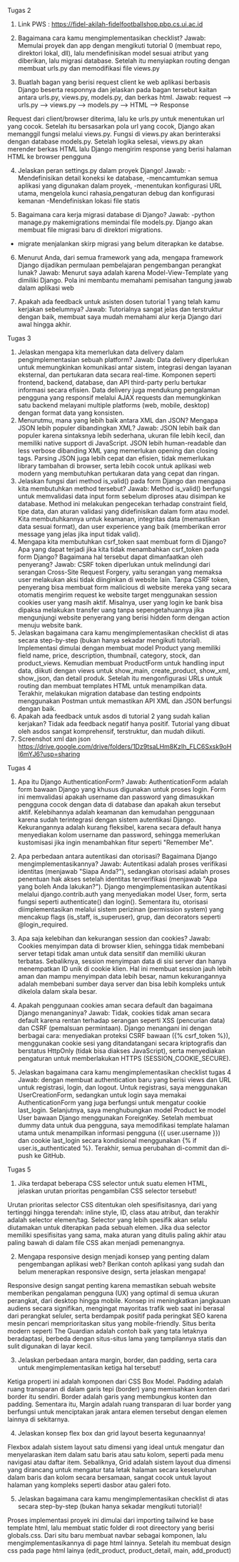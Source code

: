 Tugas 2

1. Link PWS : https://fidel-akilah-fidelfootballshop.pbp.cs.ui.ac.id

2. Bagaimana cara kamu mengimplementasikan checklist?
Jawab: Memulai proyek dan app dengan mengikuti tutorial 0 (membuat repo, direktori lokal, dll), lalu
mendefinisikan model sesuai atribut yang diberikan, lalu migrasi database. Setelah itu menyiapkan
routing dengan membuat urls.py dan memodifikasi file views.py

3. Buatlah bagan yang berisi request client ke web aplikasi berbasis Django beserta responnya dan jelaskan pada bagan tersebut kaitan antara urls.py, views.py, models.py, dan berkas html.
Jawab:  request --> urls.py --> views.py --> models.py --> HTML --> Response

Request dari client/browser diterima, lalu ke urls.py untuk menentukan url yang cocok. Setelah itu
bersasarkan pola url yang cocok, Django akan memanggil fungsi melalui views.py. Fungsi di views.py
akan berinteraksi dengan database models.py. Setelah logika selesai, views.py akan merender berkas HTML lalu Django mengirim response yang berisi halaman HTML ke browser pengguna

4. Jelaskan peran settings.py dalam proyek Django!
Jawab: 
-Mendefinisikan detail koneksi ke database, 
-mencamtumkan semua aplikasi yang digunakan dalam proyek,
-menentukan konfigurasi URL utama, mengelola kunci rahasia,pengaturan debug dan konfigurasi kemanan
-Mendefiniskan lokasi file statis

5. Bagaimana cara kerja migrasi database di Django?
Jawab: -python manage.py makemigrations memindai file models.py. Django akan membuat file migrasi baru di direktori migrations.
- migrate menjalankan skirp migrasi yang belum diterapkan ke databse.

6. Menurut Anda, dari semua framework yang ada, mengapa framework Django dijadikan permulaan pembelajaran pengembangan perangkat lunak?
Jawab: Menurut saya adalah karena Model-View-Template yang dimiliki Django. Pola ini membantu memahami pemisahan tangung jawab dalam aplikasi web

7. Apakah ada feedback untuk asisten dosen tutorial 1 yang telah kamu kerjakan sebelumnya?
Jawab: Tutorialnya sangat jelas dan terstruktur dengan baik, membuat saya mudah memahami alur kerja Django dari awal hingga akhir. 




Tugas 3
1. Jelaskan mengapa kita memerlukan data delivery dalam pengimplementasian sebuah platform?
Jawab:
Data delivery diperlukan untuk memungkinkan komunikasi antar sistem, integrasi dengan layanan eksternal, dan pertukaran data secara real-time. Komponen seperti frontend, backend, database, dan API third-party perlu bertukar informasi secara efisien. Data delivery juga mendukung pengalaman pengguna yang responsif melalui AJAX requests dan memungkinkan satu backend melayani multiple platforms (web, mobile, desktop) dengan format data yang konsisten.
2. Menurutmu, mana yang lebih baik antara XML dan JSON? Mengapa JSON lebih populer dibandingkan XML?
Jawab:
JSON lebih baik dan populer karena sintaksnya lebih sederhana, ukuran file lebih kecil, dan memiliki native support di JavaScript. JSON lebih human-readable dan less verbose dibanding XML yang memerlukan opening dan closing tags. Parsing JSON juga lebih cepat dan efisien, tidak memerlukan library tambahan di browser, serta lebih cocok untuk aplikasi web modern yang membutuhkan pertukaran data yang cepat dan ringan.
3. Jelaskan fungsi dari method is_valid() pada form Django dan mengapa kita membutuhkan method tersebut?
Jawab:
Method is_valid() berfungsi untuk memvalidasi data input form sebelum diproses atau disimpan ke database. Method ini melakukan pengecekan terhadap constraint field, tipe data, dan aturan validasi yang didefinisikan dalam form atau model. Kita membutuhkannya untuk keamanan, integritas data (memastikan data sesuai format), dan user experience yang baik (memberikan error message yang jelas jika input tidak valid).
4. Mengapa kita membutuhkan csrf_token saat membuat form di Django? Apa yang dapat terjadi jika kita tidak menambahkan csrf_token pada form Django? Bagaimana hal tersebut dapat dimanfaatkan oleh penyerang?
Jawab:
CSRF token diperlukan untuk melindungi dari serangan Cross-Site Request Forgery, yaitu serangan yang memaksa user melakukan aksi tidak diinginkan di website lain. Tanpa CSRF token, penyerang bisa membuat form malicious di website mereka yang secara otomatis mengirim request ke website target menggunakan session cookies user yang masih aktif. Misalnya, user yang login ke bank bisa dipaksa melakukan transfer uang tanpa sepengetahuannya jika mengunjungi website penyerang yang berisi hidden form dengan action menuju website bank.
5. Jelaskan bagaimana cara kamu mengimplementasikan checklist di atas secara step-by-step (bukan hanya sekadar mengikuti tutorial).
Implementasi dimulai dengan membuat model Product yang memiliki field name, price, description, thumbnail, category, stock, dan product_views. Kemudian membuat ProductForm untuk handling input data, diikuti dengan views untuk show_main, create_product, show_xml, show_json, dan detail produk. Setelah itu mengonfigurasi URLs untuk routing dan membuat templates HTML untuk menampilkan data. Terakhir, melakukan migration database dan testing endpoints menggunakan Postman untuk memastikan API XML dan JSON berfungsi dengan baik.
6. Apakah ada feedback untuk asdos di tutorial 2 yang sudah kalian kerjakan?
Tidak ada feedback negatif hanya positif. Tutorial yang dibuat oleh asdos sangat komprehensif, terstruktur, dan mudah diikuti.
7. Screenshot xml dan json
https://drive.google.com/drive/folders/1Dz9tsaLHm8KzIh_FLC6Sxsk9oHl6mYJ6?usp=sharing



Tugas 4
1. Apa itu Django AuthenticationForm?
Jawab:
AuthenticationForm adalah form bawaan Django yang khusus digunakan untuk proses login. Form ini memvalidasi apakah username dan password yang dimasukkan pengguna cocok dengan data di database dan apakah akun tersebut aktif. Kelebihannya adalah keamanan dan kemudahan penggunaan karena sudah terintegrasi dengan sistem autentikasi Django. Kekurangannya adalah kurang fleksibel, karena secara default hanya menyediakan kolom username dan password, sehingga memerlukan kustomisasi jika ingin menambahkan fitur seperti "Remember Me".

2. Apa perbedaan antara autentikasi dan otorisasi? Bagaimana Django mengimplementasikannya?
Jawab:
Autentikasi adalah proses verifikasi identitas (menjawab "Siapa Anda?"), sedangkan otorisasi adalah proses penentuan hak akses setelah identitas terverifikasi (menjawab "Apa yang boleh Anda lakukan?"). Django mengimplementasikan autentikasi melalui django.contrib.auth yang menyediakan model User, form, serta fungsi seperti authenticate() dan login(). Sementara itu, otorisasi diimplementasikan melalui sistem perizinan (permission system) yang mencakup flags (is_staff, is_superuser), grup, dan decorators seperti @login_required.

3. Apa saja kelebihan dan kekurangan session dan cookies?
Jawab:
Cookies menyimpan data di browser klien, sehingga tidak membebani server tetapi tidak aman untuk data sensitif dan memiliki ukuran terbatas. Sebaliknya, session menyimpan data di sisi server dan hanya menempatkan ID unik di cookie klien. Hal ini membuat session jauh lebih aman dan mampu menyimpan data lebih besar, namun kekurangannya adalah membebani sumber daya server dan bisa lebih kompleks untuk dikelola dalam skala besar.

4. Apakah penggunaan cookies aman secara default dan bagaimana Django menanganinya?
Jawab:
Tidak, cookies tidak aman secara default karena rentan terhadap serangan seperti XSS (pencurian data) dan CSRF (pemalsuan permintaan). Django menangani ini dengan berbagai cara: menyediakan proteksi CSRF bawaan ({% csrf_token %}), menggunakan cookie sesi yang ditandatangani secara kriptografis dan berstatus HttpOnly (tidak bisa diakses JavaScript), serta menyediakan pengaturan untuk memberlakukan HTTPS (SESSION_COOKIE_SECURE).

5. Jelaskan bagaimana cara kamu mengimplementasikan checklist tugas 4
Jawab:
dengan membuat authentication baru yang berisi views dan URL untuk registrasi, login, dan logout. Untuk registrasi, saya menggunakan UserCreationForm, sedangkan untuk login saya memakai AuthenticationForm yang juga berfungsi untuk mengatur cookie last_login. Selanjutnya, saya menghubungkan model Product ke model User bawaan Django menggunakan ForeignKey. Setelah membuat dummy data untuk dua pengguna, saya memodifikasi template halaman utama untuk menampilkan informasi pengguna ({{ user.username }}) dan cookie last_login secara kondisional menggunakan {% if user.is_authenticated %}. Terakhir, semua perubahan di-commit dan di-push ke GitHub.



Tugas 5
1. Jika terdapat beberapa CSS selector untuk suatu elemen HTML, jelaskan urutan prioritas pengambilan CSS selector tersebut!

Urutan prioritas selector CSS ditentukan oleh spesifisitasnya, dari yang tertinggi hingga terendah: inline style, ID, class atau atribut, dan terakhir adalah selector elemen/tag. Selector yang lebih spesifik akan selalu diutamakan untuk diterapkan pada sebuah elemen. Jika dua selector memiliki spesifisitas yang sama, maka aturan yang ditulis paling akhir atau paling bawah di dalam file CSS akan menjadi pemenangnya.

2. Mengapa responsive design menjadi konsep yang penting dalam pengembangan aplikasi web? Berikan contoh aplikasi yang sudah dan belum menerapkan responsive design, serta jelaskan mengapa!

Responsive design sangat penting karena memastikan sebuah website memberikan pengalaman pengguna (UX) yang optimal di semua ukuran perangkat, dari desktop hingga mobile. Konsep ini meningkatkan jangkauan audiens secara signifikan, mengingat mayoritas trafik web saat ini berasal dari perangkat seluler, serta berdampak positif pada peringkat SEO karena mesin pencari memprioritaskan situs yang mobile-friendly. Situs berita modern seperti The Guardian adalah contoh baik yang tata letaknya beradaptasi, berbeda dengan situs-situs lama yang tampilannya statis dan sulit digunakan di layar kecil.

3. Jelaskan perbedaan antara margin, border, dan padding, serta cara untuk mengimplementasikan ketiga hal tersebut!

Ketiga properti ini adalah komponen dari CSS Box Model. Padding adalah ruang transparan di dalam garis tepi (border) yang memisahkan konten dari border itu sendiri. Border adalah garis yang membungkus konten dan padding. Sementara itu, Margin adalah ruang transparan di luar border yang berfungsi untuk menciptakan jarak antara elemen tersebut dengan elemen lainnya di sekitarnya.

4. Jelaskan konsep flex box dan grid layout beserta kegunaannya!

Flexbox adalah sistem layout satu dimensi yang ideal untuk mengatur dan menyelaraskan item dalam satu baris atau satu kolom, seperti pada menu navigasi atau daftar item. Sebaliknya, Grid adalah sistem layout dua dimensi yang dirancang untuk mengatur tata letak halaman secara keseluruhan dalam baris dan kolom secara bersamaan, sangat cocok untuk layout halaman yang kompleks seperti dasbor atau galeri foto.

5. Jelaskan bagaimana cara kamu mengimplementasikan checklist di atas secara step-by-step (bukan hanya sekadar mengikuti tutorial)!

Proses implementasi proyek ini dimulai dari importing tailwind ke base template html, lalu membuat static folder di root direectory yang berisi globals.css. Dari situ baru membuat navbar sebagai komponen, lalu mengimplementasikannya di page html lainnya. Setelah itu membuat design css pada page html lainya (edit_product, product_detail, main, add_product)